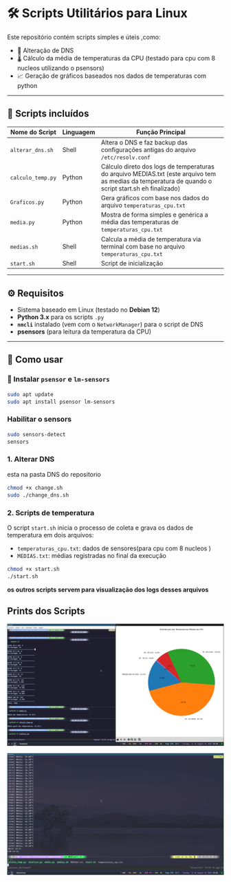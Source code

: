 # 🛠️ Scripts Utilitários para Linux

Este repositório contém scripts simples e úteis ,como:

- 🔧 Alteração de DNS
- 🌡️ Cálculo da média de temperaturas da CPU (testado para cpu com 8 nucleos utilizando o psensors)
- 📈 Geração de gráficos baseados nos dados de temperaturas com python 

---

## 📜 Scripts incluídos

| Nome do Script       | Linguagem | Função Principal                                                                 |
|----------------------|-----------|----------------------------------------------------------------------------------|
| `alterar_dns.sh`     | Shell     | Altera o DNS e faz backup das configurações antigas do arquivo `/etc/resolv.conf` |
| `calculo_temp.py`    | Python    | Cálculo direto dos logs de temperaturas do arquivo MEDIAS.txt (este arquivo tem as medias da temperatura de quando o script start.sh eh finalizado)|
| `Graficos.py`        | Python    | Gera gráficos com base nos dados do arquivo `temperaturas_cpu.txt`              |
| `media.py`           | Python    | Mostra de forma simples e genérica a média das temperaturas de `temperaturas_cpu.txt` |
| `medias.sh`          | Shell     | Calcula a média de temperatura via terminal com base no arquivo `temperaturas_cpu.txt` |
| `start.sh`           | Shell     | Script de inicialização                                                                |

---


## ⚙️ Requisitos

- Sistema baseado em Linux (testado no **Debian 12**)
- **Python 3.x** para os scripts `.py`
- **`nmcli`** instalado (vem com o `NetworkManager`) para o script de DNS
- **psensors** (para leitura da temperatura da CPU)
---

## 🚀 Como usar

### 🔧 Instalar `psensor` e `lm-sensors` 

```bash
sudo apt update
sudo apt install psensor lm-sensors
```
### Habilitar o sensors
```bash
sudo sensors-detect
sensors
```

### 1. Alterar DNS 
esta na pasta DNS do repositorio
```bash
chmod +x change.sh
sudo ./change_dns.sh
```

### 2. Scripts de temperatura
O script `start.sh` inicia o processo de coleta e grava os dados de temperatura em dois arquivos:

- `temperaturas_cpu.txt`: dados de sensores(para cpu com 8 nucleos ) 
- `MEDIAS.txt`: médias registradas no final da execução

```bash
chmod +x start.sh
./start.sh
```
**os outros scripts servem para visualização dos logs desses arquivos**

## Prints dos Scripts


![Gráfico de Temperatura](./Grafico.png)

![Execução no Terminal](./term.png)
